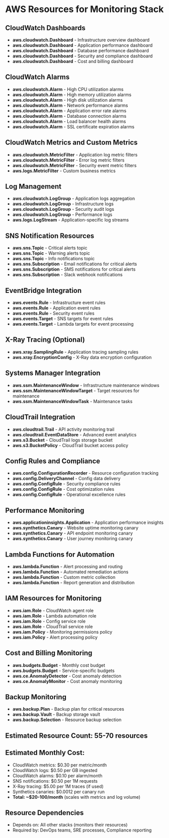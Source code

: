 # AWS Resources for Monitoring Stack

## CloudWatch Dashboards
- **aws.cloudwatch.Dashboard** - Infrastructure overview dashboard
- **aws.cloudwatch.Dashboard** - Application performance dashboard
- **aws.cloudwatch.Dashboard** - Database performance dashboard
- **aws.cloudwatch.Dashboard** - Security and compliance dashboard
- **aws.cloudwatch.Dashboard** - Cost and billing dashboard

## CloudWatch Alarms
- **aws.cloudwatch.Alarm** - High CPU utilization alarms
- **aws.cloudwatch.Alarm** - High memory utilization alarms
- **aws.cloudwatch.Alarm** - High disk utilization alarms
- **aws.cloudwatch.Alarm** - Network performance alarms
- **aws.cloudwatch.Alarm** - Application error rate alarms
- **aws.cloudwatch.Alarm** - Database connection alarms
- **aws.cloudwatch.Alarm** - Load balancer health alarms
- **aws.cloudwatch.Alarm** - SSL certificate expiration alarms

## CloudWatch Metrics and Custom Metrics
- **aws.cloudwatch.MetricFilter** - Application log metric filters
- **aws.cloudwatch.MetricFilter** - Error log metric filters
- **aws.cloudwatch.MetricFilter** - Security event metric filters
- **aws.logs.MetricFilter** - Custom business metrics

## Log Management
- **aws.cloudwatch.LogGroup** - Application logs aggregation
- **aws.cloudwatch.LogGroup** - Infrastructure logs
- **aws.cloudwatch.LogGroup** - Security audit logs
- **aws.cloudwatch.LogGroup** - Performance logs
- **aws.logs.LogStream** - Application-specific log streams

## SNS Notification Resources
- **aws.sns.Topic** - Critical alerts topic
- **aws.sns.Topic** - Warning alerts topic
- **aws.sns.Topic** - Info notifications topic
- **aws.sns.Subscription** - Email notifications for critical alerts
- **aws.sns.Subscription** - SMS notifications for critical alerts
- **aws.sns.Subscription** - Slack webhook notifications

## EventBridge Integration
- **aws.events.Rule** - Infrastructure event rules
- **aws.events.Rule** - Application event rules
- **aws.events.Rule** - Security event rules
- **aws.events.Target** - SNS targets for event rules
- **aws.events.Target** - Lambda targets for event processing

## X-Ray Tracing (Optional)
- **aws.xray.SamplingRule** - Application tracing sampling rules
- **aws.xray.EncryptionConfig** - X-Ray data encryption configuration

## Systems Manager Integration
- **aws.ssm.MaintenanceWindow** - Infrastructure maintenance windows
- **aws.ssm.MaintenanceWindowTarget** - Target resources for maintenance
- **aws.ssm.MaintenanceWindowTask** - Maintenance tasks

## CloudTrail Integration
- **aws.cloudtrail.Trail** - API activity monitoring trail
- **aws.cloudtrail.EventDataStore** - Advanced event analytics
- **aws.s3.Bucket** - CloudTrail logs storage bucket
- **aws.s3.BucketPolicy** - CloudTrail bucket access policy

## Config Rules and Compliance
- **aws.config.ConfigurationRecorder** - Resource configuration tracking
- **aws.config.DeliveryChannel** - Config data delivery
- **aws.config.ConfigRule** - Security compliance rules
- **aws.config.ConfigRule** - Cost optimization rules
- **aws.config.ConfigRule** - Operational excellence rules

## Performance Monitoring
- **aws.applicationinsights.Application** - Application performance insights
- **aws.synthetics.Canary** - Website uptime monitoring canary
- **aws.synthetics.Canary** - API endpoint monitoring canary
- **aws.synthetics.Canary** - User journey monitoring canary

## Lambda Functions for Automation
- **aws.lambda.Function** - Alert processing and routing
- **aws.lambda.Function** - Automated remediation actions
- **aws.lambda.Function** - Custom metric collection
- **aws.lambda.Function** - Report generation and distribution

## IAM Resources for Monitoring
- **aws.iam.Role** - CloudWatch agent role
- **aws.iam.Role** - Lambda automation role
- **aws.iam.Role** - Config service role
- **aws.iam.Role** - CloudTrail service role
- **aws.iam.Policy** - Monitoring permissions policy
- **aws.iam.Policy** - Alert processing policy

## Cost and Billing Monitoring
- **aws.budgets.Budget** - Monthly cost budget
- **aws.budgets.Budget** - Service-specific budgets
- **aws.ce.AnomalyDetector** - Cost anomaly detection
- **aws.ce.AnomalyMonitor** - Cost anomaly monitoring

## Backup Monitoring
- **aws.backup.Plan** - Backup plan for critical resources
- **aws.backup.Vault** - Backup storage vault
- **aws.backup.Selection** - Resource backup selection

## Estimated Resource Count: 55-70 resources
## Estimated Monthly Cost:
- CloudWatch metrics: $0.30 per metric/month
- CloudWatch logs: $0.50 per GB ingested
- CloudWatch alarms: $0.10 per alarm/month
- SNS notifications: $0.50 per 1M requests
- X-Ray tracing: $5.00 per 1M traces (if used)
- Synthetics canaries: $0.0012 per canary run
- **Total: ~$20-100/month** (scales with metrics and log volume)

## Resource Dependencies
- Depends on: All other stacks (monitors their resources)
- Required by: DevOps teams, SRE processes, Compliance reporting